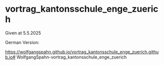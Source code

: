 # vortrag_kantonsschule_enge_zuerich

Given at 5.5.2025

German Version:

https://wolfgangspahn.github.io/vortrag_kantonsschule_enge_zuerich.github.io# WolfgangSpahn-vortrag_kantonsschule_enge_zuerich

